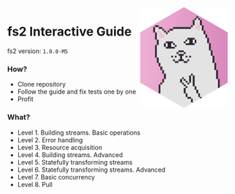 <img src="fs2-guide.png" width="200px" align="right">

# fs2 Interactive Guide 

fs2 version: `1.0.0-M5`

### How?
* Clone repository
* Follow the guide and fix tests one by one
* Profit

### What?
* Level 1. Building streams. Basic operations
* Level 2. Error handling
* Level 3. Resource acquisition
* Level 4. Building streams. Advanced
* Level 5. Statefully transforming streams
* Level 6. Statefully transforming streams. Advanced
* Level 7. Basic concurrency
* Level 8. Pull
